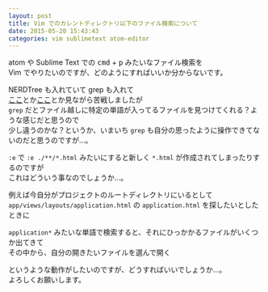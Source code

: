 ```yaml
---
layout: post
title: Vim でのカレントディレクトリ以下のファイル検索について
date: 2015-05-20 15:43:43
categories: vim sublimetext atom-editor
---
```

<!-- {% raw %} -->
<p>atom や Sublime Text での <kbd>cmd</kbd> + <kbd>p</kbd> みたいなファイル検索を<br>
Vim でやりたいのですが、どのようにすればいいか分からないです。</p>

<p>NERDTree も入れていて grep も入れて<br>
<a href="http://qiita.com/masa2sei/items/94f6d89bbd0c2ffcd53b" rel="nofollow">ここ</a>とか<a href="http://qiita.com/yuku_t/items/0c1aff03949cb1b8fe6b" rel="nofollow">ここ</a>とか見ながら苦戦しましたが<br>
<code>grep</code> だとファイル越しに特定の単語が入ってるファイルを見つけてくれる？ような感じだと思うので<br>
少し違うのかな？というか、いまいち <code>grep</code> も自分の思ったように操作できてないのだと思うのですが…。</p>

<p><code>:e</code> で <code>:e ./**/*.html</code> みたいにすると新しく <code>*.html</code> が作成されてしまったりするのですが<br>
これはどういう事なのでしょうか…。</p>

<p>例えば今自分がプロジェクトのルートディレクトリにいるとして<br>
<code>app/views/layouts/application.html</code> の <code>application.html</code> を探したいとしたときに</p>

<p><code>application*</code> みたいな単語で検索すると、それにひっかかるファイルがいくつか出てきて<br>
その中から、自分の開きたいファイルを選んで開く</p>

<p>というような動作がしたいのですが、どうすればいいでしょうか…。<br>
よろしくお願いします。</p>
<!-- {% endraw %} -->
